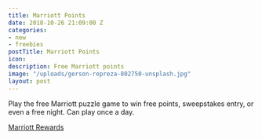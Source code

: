 ```yaml
---
title: Marriott Points
date: 2018-10-26 21:09:00 Z
categories:
- new
- freebies
postTitle: Marriott Points
icon: 
description: Free Marriott points
image: "/uploads/gerson-repreza-802750-unsplash.jpg"
layout: post
---
```


Play the free Marriott puzzle game to win free points, sweepstakes entry, or even a free night. Can play once a day.

[Marriott Rewards](https://29ways.marriott.com/en-us)


